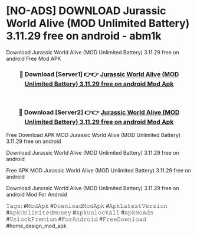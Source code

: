 # [NO-ADS] DOWNLOAD Jurassic World Alive (MOD Unlimited Battery) 3.11.29 free on android - abm1k
Download Jurassic World Alive (MOD Unlimited Battery) 3.11.29 free on android Free Mod APK

<div align="center">
<h3>🔴 Download [Server1] 👉👉 <a href="https://apk-comot.site?title=Jurassic_World_Alive_(MOD_Unlimited_Battery)_3.11.29_free_on_android">Jurassic World Alive (MOD Unlimited Battery) 3.11.29 free on android Mod Apk</a></h3><br>

<h3>🔴 Download [Server2] 👉👉 <a href="https://apk-comot.site?title=Jurassic_World_Alive_(MOD_Unlimited_Battery)_3.11.29_free_on_android">Jurassic World Alive (MOD Unlimited Battery) 3.11.29 free on android Mod Apk</a></h3>
</div>


Free Download APK MOD Jurassic World Alive (MOD Unlimited Battery) 3.11.29 free on android

Download Jurassic World Alive (MOD Unlimited Battery) 3.11.29 free on android 

Free APK MOD Jurassic World Alive (MOD Unlimited Battery) 3.11.29 free on android 

Download Jurassic World Alive (MOD Unlimited Battery) 3.11.29 free on android Mod For Android

𝚃𝚊𝚐𝚜: #𝙼𝚘𝚍𝙰𝚙𝚔 #𝙳𝚘𝚠𝚗𝚕𝚘𝚊𝚍𝙼𝚘𝚍𝙰𝚙𝚔 #𝙰𝚙𝚔𝙻𝚊𝚝𝚎𝚜𝚝𝚅𝚎𝚛𝚜𝚒𝚘𝚗 #𝙰𝚙𝚔𝚄𝚗𝚕𝚒𝚖𝚒𝚝𝚎𝚍𝙼𝚘𝚗𝚎𝚢 #𝙰𝚙𝚔𝚄𝚗𝚕𝚘𝚌𝚔𝙰𝚕𝚕 #𝙰𝚙𝚔𝙽𝚘𝙰𝚍𝚜 #𝚄𝚗𝚕𝚘𝚌𝚔𝙿𝚛𝚎𝚖𝚒𝚞𝚖 #𝙵𝚘𝚛𝙰𝚗𝚍𝚛𝚘𝚒𝚍 #𝙵𝚛𝚎𝚎𝙳𝚘𝚠𝚗𝚕𝚘𝚊𝚍 #home_design_mod_apk